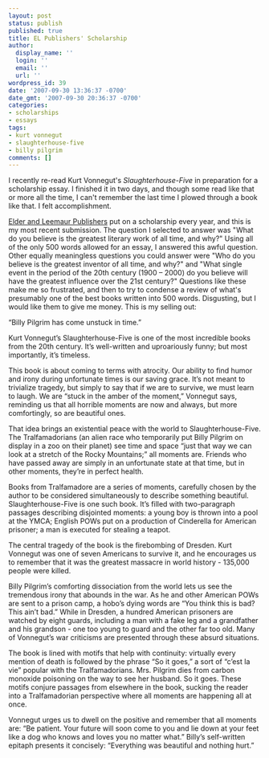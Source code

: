 ```yaml
---
layout: post
status: publish
published: true
title: EL Publishers' Scholarship
author:
  display_name: ''
  login: ''
  email: ''
  url: ''
wordpress_id: 39
date: '2007-09-30 13:36:37 -0700'
date_gmt: '2007-09-30 20:36:37 -0700'
categories:
- scholarships
- essays
tags:
- kurt vonnegut
- slaughterhouse-five
- billy pilgrim
comments: []
---
```

I recently re-read Kurt Vonnegut's _Slaughterhouse-Five_ in preparation for a scholarship essay.  I finished it in two days, and though some read like that or more all the time, I can't remember the last time I plowed through a book like that.  I felt accomplishment.

[Elder and Leemaur Publishers](http://www.elpublishers.com/content/scholarship-believingingreatness.php) put on a scholarship every year, and this is my most recent submission.  The question I selected to answer was "What do you believe is the greatest literary work of all time, and why?"  Using all of the only 500 words allowed for an essay, I answered this awful question.  Other equally meaningless questions you could answer were "Who do you believe is the greatest inventor of all time, and why?" and "What single event in the period of the 20th century (1900 – 2000) do you believe will have the greatest influence over the 21st century?"  Questions like these make me so frustrated, and then to try to condense a review of what's presumably one of the best books written into 500 words.  Disgusting, but I would like them to give me money.  This is my selling out:

“Billy Pilgrim has come unstuck in time.”  

Kurt Vonnegut’s Slaughterhouse-Five is one of the most incredible books from the 20th century.  It’s well-written and uproariously funny; but most importantly, it’s timeless.

This book is about coming to terms with atrocity.  Our ability to find humor and irony during unfortunate times is our saving grace.  It’s not meant to trivialize tragedy, but simply to say that if we are to survive, we must learn to laugh.  We are “stuck in the amber of the moment,” Vonnegut says, reminding us that all horrible moments are now and always, but more comfortingly, so are beautiful ones.

That idea brings an existential peace with the world to Slaughterhouse-Five.  The Tralfamadorians (an alien race who temporarily put Billy Pilgrim on display in a zoo on their planet) see time and space “just that way we can look at a stretch of the Rocky Mountains;” all moments are.  Friends who have passed away are simply in an unfortunate state at that time, but in other moments, they’re in perfect health.  

Books from Tralfamadore are a series of moments, carefully chosen by the author to be considered simultaneously to describe something beautiful.  Slaughterhouse-Five is one such book.  It’s filled with two-paragraph passages describing disjointed moments: a young boy is thrown into a pool at the YMCA; English POWs put on a production of Cinderella for American prisoner; a man is executed for stealing a teapot.

The central tragedy of the book is the firebombing of Dresden. Kurt Vonnegut was one of seven Americans to survive it, and he encourages us to remember that it was the greatest massacre in world history - 135,000 people were killed.

Billy Pilgrim’s comforting dissociation from the world lets us see the tremendous irony that abounds in the war.   As he and other American POWs are sent to a prison camp, a hobo’s dying words are “You think this is bad?  This ain’t bad.”  While in Dresden, a hundred American prisoners are watched by eight guards, including a man with a fake leg and a grandfather and his grandson - one too young to guard and the other far too old.  Many of Vonnegut’s war criticisms are presented through these absurd situations.

The book is lined with motifs that help with continuity: virtually every mention of death is followed by the phrase “So it goes,” a sort of “c’est la vie” popular with the Tralfamadorians.  Mrs. Pilgrim dies from carbon monoxide poisoning on the way to see her husband.  So it goes.  These motifs conjure passages from elsewhere in the book, sucking the reader into a Tralfamadorian perspective where all moments are happening all at once.

Vonnegut urges us to dwell on the positive and remember that all moments are: “Be patient.  Your future will soon come to you and lie down at your feet like a dog who knows and loves you no matter what.”  Billy’s self-written epitaph presents it concisely: “Everything was beautiful and nothing hurt.”
